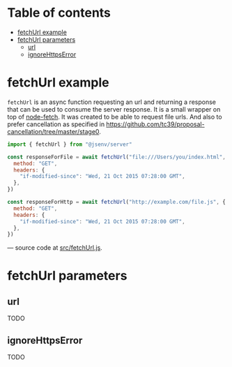 # Table of contents

- [fetchUrl example](#fetchUrl-example)
- [fetchUrl parameters](#fetchUrl-parameters)
  - [url](#url)
  - [ignoreHttpsError](#ignoreHttpsError)

# fetchUrl example

`fetchUrl` is an async function requesting an url and returning a response that can be used to consume the server response. It is a small wrapper on top of [node-fetch](https://github.com/node-fetch/node-fetch). It was created to be able to request file urls. And also to prefer cancellation as specified in https://github.com/tc39/proposal-cancellation/tree/master/stage0.

```js
import { fetchUrl } from "@jsenv/server"

const responseForFile = await fetchUrl("file:///Users/you/index.html", {
  method: "GET",
  headers: {
    "if-modified-since": "Wed, 21 Oct 2015 07:28:00 GMT",
  },
})

const responseForHttp = await fetchUrl("http://example.com/file.js", {
  method: "GET",
  headers: {
    "if-modified-since": "Wed, 21 Oct 2015 07:28:00 GMT",
  },
})
```

— source code at [src/fetchUrl.js](../src/fetchUrl.js).

# fetchUrl parameters

## url

TODO

## ignoreHttpsError

TODO
